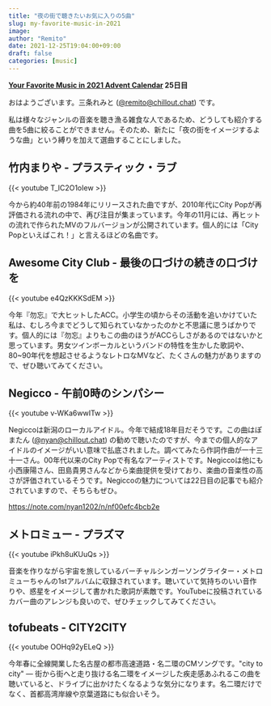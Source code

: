 ```yaml
---
title: "夜の街で聴きたいお気に入りの5曲"
slug: my-favorite-music-in-2021
image: 
author: "Remito"
date: 2021-12-25T19:04:00+09:00
draft: false
categories: [music]
---
```


**[Your Favorite Music in 2021 Advent Calendar](https://adventar.org/calendars/6781) 25日目**

おはようございます。三条れみと ([@remito@chillout.chat](https://chillout.chat/@remito)) です。

私は様々なジャンルの音楽を聴き漁る雑食な人であるため、どうしても紹介する曲を5曲に絞ることができません。そのため、新たに「夜の街をイメージするような曲」という縛りを加えて選曲することにしました。

## 竹内まりや - プラスティック・ラブ
{{< youtube T_lC2O1oIew >}}

今から約40年前の1984年にリリースされた曲ですが、2010年代にCity Popが再評価される流れの中で、再び注目が集まっています。今年の11月には、再ヒットの流れで作られたMVのフルバージョンが公開されています。個人的には「City Popといえばこれ！」と言えるほどの名曲です。

## Awesome City Club - 最後の口づけの続きの口づけを
{{< youtube e4QzKKKSdEM >}}

今年『勿忘』で大ヒットしたACC。小学生の頃からその活動を追いかけていた私は、むしろ今までどうして知られていなかったのかと不思議に思うばかりです。個人的には『勿忘』よりもこの曲のほうがACCらしさがあるのではないかと思っています。男女ツインボーカルというバンドの特性を生かした歌詞や、80~90年代を想起させるようなレトロなMVなど、たくさんの魅力がありますので、ぜひ聴いてみてください。

## Negicco - 午前0時のシンパシー
{{< youtube v-WKa6wwITw >}}

Negiccoは新潟のローカルアイドル。今年で結成18年目だそうです。この曲はぽまたん ([@nyan@chillout.chat](https://chillout.chat/@nyan)) の勧めで聴いたのですが、今までの個人的なアイドルのイメージがいい意味で払底されました。調べてみたら作詞作曲が一十三十一さん。00年代以来のCity Popで有名なアーティストです。Negiccoは他にも小西康陽さん、田島貴男さんなどから楽曲提供を受けており、楽曲の音楽性の高さが評価されているそうです。Negiccoの魅力については22日目の記事でも紹介されていますので、そちらもぜひ。

https://note.com/nyan1202/n/nf00efc4bcb2e

## メトロミュー - プラズマ
{{< youtube iPkh8uKUuQs >}}

音楽を作りながら宇宙を旅しているバーチャルシンガーソングライター・メトロミューちゃんの1stアルバムに収録されています。聴いていて気持ちのいい音作りや、惑星をイメージして書かれた歌詞が素敵です。YouTubeに投稿されているカバー曲のアレンジも良いので、ぜひチェックしてみてください。

## tofubeats - CITY2CITY
{{< youtube OOHq92yELeQ >}}

今年春に全線開業した名古屋の都市高速道路・名二環のCMソングです。"city to city" ― 街から街へと走り抜ける名二環をイメージした疾走感あふれるこの曲を聴いていると、ドライブに出かけたくなるような気分になります。名二環だけでなく、首都高湾岸線や京葉道路にも似合いそう。
